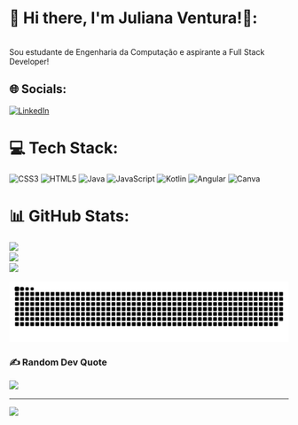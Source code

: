 

###  <h1>💫 Hi there, I'm Juliana Ventura!💫:</h1>
<br>Sou estudante de Engenharia da Computação e aspirante a Full Stack Developer!


<div align="left">


## 🌐 Socials:
[![LinkedIn](https://img.shields.io/badge/LinkedIn-%230077B5.svg?logo=linkedin&logoColor=white)](https://linkedin.com/in/http://linkedin.com/in/juliana-gavazzi-ventura) 



# 💻 Tech Stack:
![CSS3](https://img.shields.io/badge/css3-%231572B6.svg?style=for-the-badge&logo=css3&logoColor=white) ![HTML5](https://img.shields.io/badge/html5-%23E34F26.svg?style=for-the-badge&logo=html5&logoColor=white) ![Java](https://img.shields.io/badge/java-%23ED8B00.svg?style=for-the-badge&logo=java&logoColor=white) ![JavaScript](https://img.shields.io/badge/javascript-%23323330.svg?style=for-the-badge&logo=javascript&logoColor=%23F7DF1E) ![Kotlin](https://img.shields.io/badge/kotlin-%230095D5.svg?style=for-the-badge&logo=kotlin&logoColor=white) ![Angular](https://img.shields.io/badge/angular-%23DD0031.svg?style=for-the-badge&logo=angular&logoColor=white) ![Canva](https://img.shields.io/badge/Canva-%2300C4CC.svg?style=for-the-badge&logo=Canva&logoColor=white)
# 📊 GitHub Stats:
![](https://github-readme-stats.vercel.app/api?username=julianaventura&theme=dark&hide_border=false&include_all_commits=false&count_private=false)<br/>
![](https://github-readme-streak-stats.herokuapp.com/?user=julianaventura&theme=dark&hide_border=false)<br/>
![](https://github-readme-stats.vercel.app/api/top-langs/?username=julianaventura&theme=dark&hide_border=false&include_all_commits=false&count_private=false&layout=compact)

</div>

<div  align="left"> 
  
  
  ![Snake animation](https://github.com/ellen2121/ellen2121/blob/output/github-contribution-grid-snake.svg)
  
  </div>


### ✍️ Random Dev Quote
![](https://quotes-github-readme.vercel.app/api?type=horizontal&theme=radical)



---
[![](https://visitcount.itsvg.in/api?id=julianaventura&icon=0&color=0)](https://visitcount.itsvg.in)


<!--
**julianaventura/julianaventura** is a ✨ _special_ ✨ repository because its `README.md` (this file) appears on your GitHub profile.

